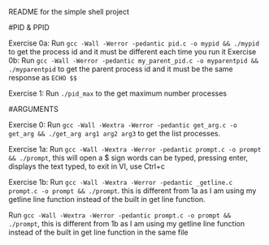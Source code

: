 README for the simple shell project

#PID & PPID

Exercise 0a: Run `gcc -Wall -Werror -pedantic pid.c -o mypid && ./mypid` to get the process id and it must be different each time you run it
Exercise 0b: Run `gcc -Wall -Werror -pedantic my_parent_pid.c -o myparentpid && ./myparentpid` to get the parent process id and it must be the same response as `ECHO $$`

Exercise 1: Run `./pid_max` to the get maximum number processes

#ARGUMENTS

Exercise 0: Run `gcc -Wall -Wextra -Werror -pedantic get_arg.c -o get_arg && ./get_arg arg1 arg2 arg3` to get the list processes.

Exercise 1a: Run `gcc -Wall -Wextra -Werror -pedantic prompt.c -o prompt && ./prompt`, this will open a $ sign words can be typed, pressing enter, displays the text typed, to exit in VI, use Ctrl+c

Exercise 1b: Run `gcc -Wall -Wextra -Werror -pedantic _getline.c prompt.c -o prompt && ./prompt`. this is different from 1a as I am using my getline line function instead of the built in get line function.

Run `gcc -Wall -Wextra -Werror -pedantic prompt.c -o prompt && ./prompt`, this is different from 1b as I am using my getline line function instead of the built in get line function in the same file
